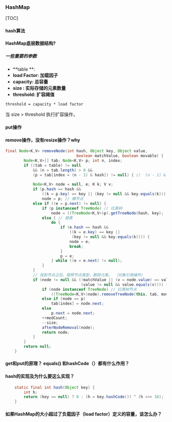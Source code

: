 ### HashMap
[TOC]
#### hash算法
#### HashMap底层数据结构?
##### 一些重要的参数

* **table **:
* **load Factor:  加载因子**
* **capacity: 总容量** 
* **size : 实际存储的元素数量**
* **threshold: 扩容阈值**
```
threshold = capacity * load factor
```
当 size > threshold 执行扩容操作，



#### put操作



#### remove操作，没有resize操作？why
```java
final Node<K,V> removeNode(int hash, Object key, Object value,
                               boolean matchValue, boolean movable) {
        Node<K,V>[] tab; Node<K,V> p; int n, index;
        if ((tab = table) != null 
            && (n = tab.length) > 0 &&
            (p = tab[index = (n - 1) & hash]) != null) { //  (n - 1) & hash 防止数据越界
           
            Node<K,V> node = null, e; K k; V v;
            if (p.hash == hash &&
                ((k = p.key) == key || (key != null && key.equals(k))))
                node = p; // 桶节点
            else if ((e = p.next) != null) { 
                if (p instanceof TreeNode) // 红黑树
                    node = ((TreeNode<K,V>)p).getTreeNode(hash, key);
                else { // 链表
                    do {
                        if (e.hash == hash &&
                            ((k = e.key) == key ||
                             (key != null && key.equals(k)))) {
                            node = e;
                            break;
                        }
                        p = e;
                    } while ((e = e.next) != null);
                }
            }
            // 找到节点之后，按照节点类型，删除元素。 （对象引用操作）
            if (node != null && (!matchValue || (v = node.value) == value ||
                                 (value != null && value.equals(v)))) {
                if (node instanceof TreeNode) // 红黑树节点
                    ((TreeNode<K,V>)node).removeTreeNode(this, tab, movable); 
                else if (node == p)
                    tab[index] = node.next;
                else
                    p.next = node.next;
                ++modCount;
                --size;
                afterNodeRemoval(node);
                return node;
            }
        }
        return null;
    }
```





####  get和put的原理？ equals() 和hashCode（）都有什么作用？





####  hash的实现及为什么要这么实现？
``` java
    static final int hash(Object key) {
        int h;
        return (key == null) ? 0 : (h = key.hashCode()) ^ (h >>> 16);
    }
```


####  如果HashMap的大小超过了负载因子（load factor）定义的容量，该怎么办？

